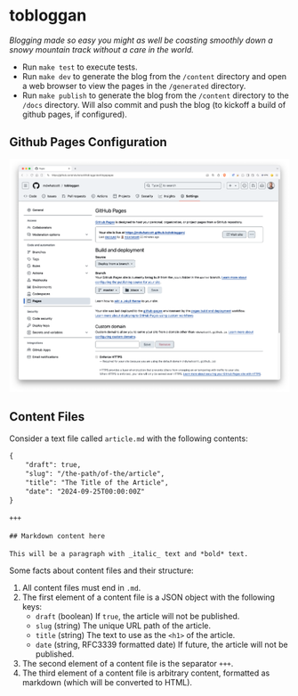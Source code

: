# tobloggan

_Blogging made so easy you might as well be coasting smoothly down a snowy mountain track without a care in the world._

- Run `make test` to execute tests.
- Run `make dev` to generate the blog from the `/content` directory and open a web browser to view the pages in the `/generated` directory.
- Run `make publish` to generate the blog from the `/content` directory to the `/docs` directory. Will also commit and push the blog (to kickoff a build of github pages, if configured).

## Github Pages Configuration

![github-pages-config](./assets/github-pages-setup.png)


## Content Files

Consider a text file called `article.md` with the following contents:

```text
{
    "draft": true,
    "slug": "/the-path/of-the/article",
    "title": "The Title of the Article",
    "date": "2024-09-25T00:00:00Z"
}

+++

## Markdown content here

This will be a paragraph with _italic_ text and *bold* text.

```

Some facts about content files and their structure:

1. All content files must end in `.md`.
2. The first element of a content file is a JSON object with the following keys:
   - `draft` (boolean) If `true`, the article will not be published.
   - `slug`  (string) The unique URL path of the article.
   - `title` (string) The text to use as the `<h1>` of the article.
   - `date`  (string, RFC3339 formatted date) If future, the article will not be published.
3. The second element of a content file is the separator `+++`.
4. The third element of a content file is arbitrary content, formatted as markdown (which will be converted to HTML).
